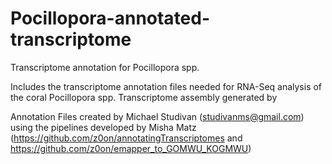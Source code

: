 # Pocillopora-annotated-transcriptome
 Transcriptome annotation for Pocillopora spp.

 Includes the transcriptome annotation files needed for RNA-Seq analysis of the coral Pocillopora spp. Transcriptome assembly generated by 

 Annotation Files created by Michael Studivan (studivanms@gmail.com) using the pipelines developed by Misha Matz (https://github.com/z0on/annotatingTranscriptomes and https://github.com/z0on/emapper_to_GOMWU_KOGMWU)
